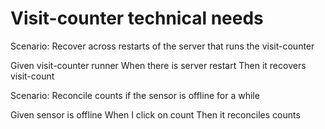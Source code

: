 # Visit-counter technical needs

Scenario: Recover across restarts of the server that runs the visit-counter

  Given visit-counter runner
  When there is server restart
  Then it recovers visit-count
  
Scenario: Reconcile counts if the sensor is offline for a while
  
  Given sensor is offline
  When I click on count
  Then it reconciles counts

